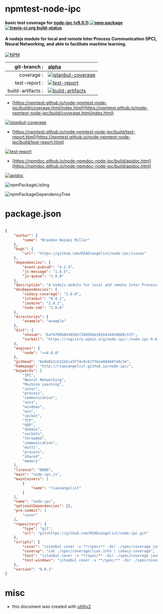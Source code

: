 # npmtest-node-ipc

#### basic test coverage for  [node-ipc (v9.0.1)](http://riaevangelist.github.io/node-ipc/)  [![npm package](https://img.shields.io/npm/v/npmtest-node-ipc.svg?style=flat-square)](https://www.npmjs.org/package/npmtest-node-ipc) [![travis-ci.org build-status](https://api.travis-ci.org/npmtest/node-npmtest-node-ipc.svg)](https://travis-ci.org/npmtest/node-npmtest-node-ipc)

#### A nodejs module for local and remote Inter Process Communication (IPC), Neural Networking, and able to facilitate machine learning.

[![NPM](https://nodei.co/npm/node-ipc.png?downloads=true&downloadRank=true&stars=true)](https://www.npmjs.com/package/node-ipc)

| git-branch : | [alpha](https://github.com/npmtest/node-npmtest-node-ipc/tree/alpha)|
|--:|:--|
| coverage : | [![istanbul-coverage](https://npmtest.github.io/node-npmtest-node-ipc/build/coverage.badge.svg)](https://npmtest.github.io/node-npmtest-node-ipc/build/coverage.html/index.html)|
| test-report : | [![test-report](https://npmtest.github.io/node-npmtest-node-ipc/build/test-report.badge.svg)](https://npmtest.github.io/node-npmtest-node-ipc/build/test-report.html)|
| build-artifacts : | [![build-artifacts](https://npmtest.github.io/node-npmtest-node-ipc/glyphicons_144_folder_open.png)](https://github.com/npmtest/node-npmtest-node-ipc/tree/gh-pages/build)|

- [https://npmtest.github.io/node-npmtest-node-ipc/build/coverage.html/index.html](https://npmtest.github.io/node-npmtest-node-ipc/build/coverage.html/index.html)

[![istanbul-coverage](https://npmtest.github.io/node-npmtest-node-ipc/build/screenCapture.buildCi.browser.%252Ftmp%252Fbuild%252Fcoverage.lib.html.png)](https://npmtest.github.io/node-npmtest-node-ipc/build/coverage.html/index.html)

- [https://npmtest.github.io/node-npmtest-node-ipc/build/test-report.html](https://npmtest.github.io/node-npmtest-node-ipc/build/test-report.html)

[![test-report](https://npmtest.github.io/node-npmtest-node-ipc/build/screenCapture.buildCi.browser.%252Ftmp%252Fbuild%252Ftest-report.html.png)](https://npmtest.github.io/node-npmtest-node-ipc/build/test-report.html)

- [https://npmdoc.github.io/node-npmdoc-node-ipc/build/apidoc.html](https://npmdoc.github.io/node-npmdoc-node-ipc/build/apidoc.html)

[![apidoc](https://npmdoc.github.io/node-npmdoc-node-ipc/build/screenCapture.buildCi.browser.%252Ftmp%252Fbuild%252Fapidoc.html.png)](https://npmdoc.github.io/node-npmdoc-node-ipc/build/apidoc.html)

![npmPackageListing](https://npmtest.github.io/node-npmtest-node-ipc/build/screenCapture.npmPackageListing.svg)

![npmPackageDependencyTree](https://npmtest.github.io/node-npmtest-node-ipc/build/screenCapture.npmPackageDependencyTree.svg)



# package.json

```json

{
    "author": {
        "name": "Brandon Nozaki Miller"
    },
    "bugs": {
        "url": "https://github.com/RIAEvangelist/node-ipc/issues"
    },
    "dependencies": {
        "event-pubsub": "4.2.4",
        "js-message": "1.0.5",
        "js-queue": "2.0.0"
    },
    "description": "A nodejs module for local and remote Inter Process Communication (IPC), Neural Networking, and able to facilitate machine learning.",
    "devDependencies": {
        "codacy-coverage": "2.0.0",
        "istanbul": "0.4.1",
        "jasmine": "2.4.1",
        "node-cmd": "2.0.0"
    },
    "directories": {
        "example": "example"
    },
    "dist": {
        "shasum": "6af4700b8430502f28850bb1026414450688c575",
        "tarball": "https://registry.npmjs.org/node-ipc/-/node-ipc-9.0.1.tgz"
    },
    "engines": {
        "node": ">=4.0.0"
    },
    "gitHead": "6e9a012cb31b5ce5f74c0c61ffbea08484fe0c54",
    "homepage": "http://riaevangelist.github.io/node-ipc/",
    "keywords": [
        "IPC",
        "Neural Networking",
        "Machine Learning",
        "inter",
        "process",
        "communication",
        "unix",
        "windows",
        "win",
        "socket",
        "TCP",
        "UDP",
        "domain",
        "sockets",
        "threaded",
        "communication",
        "multi",
        "process",
        "shared",
        "memory"
    ],
    "license": "DBAD",
    "main": "node-ipc.js",
    "maintainers": [
        {
            "name": "riaevangelist"
        }
    ],
    "name": "node-ipc",
    "optionalDependencies": {},
    "pre-commit": [
        "cover"
    ],
    "repository": {
        "type": "git",
        "url": "git+https://github.com/RIAEvangelist/node-ipc.git"
    },
    "scripts": {
        "cover": "istanbul cover -x **/spec/** -dir ./spec/coverage jasmine",
        "coverup": "cat ./spec/coverage/lcov.info | codacy-coverage",
        "test": "istanbul cover -x **/spec/** -dir ./spec/coverage jasmine",
        "test-windows": "istanbul cover -x **/spec/** -dir ./spec/coverage ./node_modules/jasmine/bin/jasmine.js"
    },
    "version": "9.0.1"
}
```



# misc
- this document was created with [utility2](https://github.com/kaizhu256/node-utility2)

